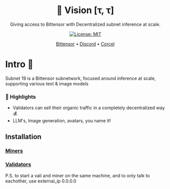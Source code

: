 <div align="center">

# **👀 Vision [τ, τ]**
Giving access to Bittensor with Decentralized subnet inference at scale.

[![License: MIT](https://img.shields.io/badge/License-MIT-yellow.svg)](https://opensource.org/licenses/MIT)

[Bittensor](https://bittensor.com/whitepaper)  •  [Discord](https://discord.gg/dR865yTPaZ) • [Corcel](https://app.corcel.io/studio)
</div>


# Intro 📜
Subnet 19 is a Bittensor subnetwork, focused around inference at scale, supporting various text & image models

### 👑 Highlights
- Validators can sell their organic traffic in a completely decentralized way 💰
- LLM's, Image generation, avatars, you name it!

## Installation
### [Miners](docs/mining.md)

### [Validators](docs/validating.md)


P.S. to start a vali and miner on the same machine, and to only talk to eachother, use external_ip 0.0.0.0